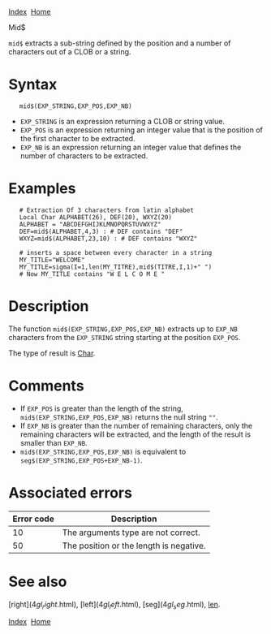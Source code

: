 [Index](index.html)  [Home](getting-started_home.html)

Mid$

`mid$` extracts a sub-string defined by the position and a number of characters out of a CLOB or a string.

# Syntax

```
   mid$(EXP_STRING,EXP_POS,EXP_NB)
```

* `EXP_STRING` is an expression returning a CLOB or string value.
* `EXP_POS` is an expression returning an integer value that is the position of the first character to be extracted.
* `EXP_NB` is an expression returning an integer value that defines the number of characters to be extracted.

# Examples

```
   # Extraction Of 3 characters from latin alphabet
   Local Char ALPHABET(26), DEF(20), WXYZ(20)
   ALPHABET = "ABCDEFGHIJKLMNOPQRSTUVWXYZ"
   DEF=mid$(ALPHABET,4,3) : # DEF contains "DEF"
   WXYZ=mid$(ALPHABET,23,10) : # DEF contains "WXYZ"

   # inserts a space between every character in a string
   MY_TITLE="WELCOME"
   MY_TITLE=sigma(I=1,len(MY_TITRE),mid$(TITRE,I,1)+" ")
   # Now MY_TITLE contains "W E L C O M E "
```

# Description

The function `mid$(EXP_STRING,EXP_POS,EXP_NB)` extracts up to `EXP_NB` characters from the `EXP_STRING` string starting at the position `EXP_POS`.

The type of result is [Char](4gl_char.html).

# Comments

* If `EXP_POS` is greater than the length of the string, `mid$(EXP_STRING,EXP_POS,EXP_NB)` returns the null string `""`.
* If `EXP_NB` is greater than the number of remaining characters, only the remaining characters will be extracted, and the length of the result is smaller than `EXP_NB`.
* `mid$(EXP_STRING,EXP_POS,EXP_NB)` is equivalent to `seg$(EXP_STRING,EXP_POS+EXP_NB-1)`.

# Associated errors

| Error code | Description |
| --- | --- |
| 10 | The arguments type are not correct. |
| 50 | The position or the length is negative. |

# See also

[right$](4gl_right$.html), [left$](4gl_left$.html), [seg$](4gl_seg$.html), [len](4gl_len.html).

  

[Index](index.html)  [Home](getting-started_home.html)